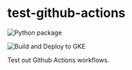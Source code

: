 # test-github-actions

![Python package](https://github.com/DailyDreaming/test-github-actions/workflows/Python%20package/badge.svg)

![Build and Deploy to GKE](https://github.com/DailyDreaming/test-github-actions/workflows/Build%20and%20Deploy%20to%20GKE/badge.svg)

Test out Github Actions workflows.
